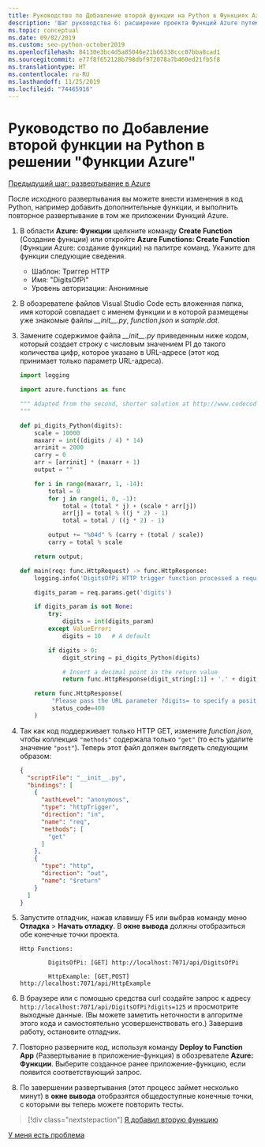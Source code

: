 ```yaml
---
title: Руководство по Добавление второй функции на Python в Функциях Azure с помощью Visual Studio Code
description: 'Шаг руководства 6: расширение проекта Функций Azure путем добавления второй функции.'
ms.topic: conceptual
ms.date: 09/02/2019
ms.custom: seo-python-october2019
ms.openlocfilehash: 84130e3bc4d5a85046e21b66338ccc07bba8cad1
ms.sourcegitcommit: e77f8f652128b798dbf972078a7b460ed21fb5f8
ms.translationtype: HT
ms.contentlocale: ru-RU
ms.lasthandoff: 11/25/2019
ms.locfileid: "74465916"
---
```

# <a name="tutorial-add-a-second-python-function-to-azure-functions"></a>Руководство по Добавление второй функции на Python в решении "Функции Azure"

[Предыдущий шаг: развертывание в Azure](tutorial-vs-code-serverless-python-05.md)

После исходного развертывания вы можете внести изменения в код Python, например добавить дополнительные функции, и выполнить повторное развертывание в том же приложении Функций Azure.

1. В области **Azure: Функции** щелкните команду **Create Function** (Создание функции) или откройте **Azure Functions: Create Function** (Функции Azure: создание функции) на палитре команд. Укажите для функции следующие сведения.

    - Шаблон: Триггер HTTP
    - Имя: "DigitsOfPi"
    - Уровень авторизации: Анонимные

1. В обозревателе файлов Visual Studio Code есть вложенная папка, имя которой совпадает с именем функции и в которой размещены уже знакомые файлы *\_\_init\_\_.py*, *function.json* и *sample.dat*.

1. Замените содержимое файла *\_\_init\_\_.py* приведенным ниже кодом, который создает строку с числовым значением PI до такого количества цифр, которое указано в URL-адресе (этот код принимает только параметр URL-адреса).

    ```python
    import logging

    import azure.functions as func

    """ Adapted from the second, shorter solution at http://www.codecodex.com/wiki/Calculate_digits_of_pi#Python
    """

    def pi_digits_Python(digits):
        scale = 10000
        maxarr = int((digits / 4) * 14)
        arrinit = 2000
        carry = 0
        arr = [arrinit] * (maxarr + 1)
        output = ""

        for i in range(maxarr, 1, -14):
            total = 0
            for j in range(i, 0, -1):
                total = (total * j) + (scale * arr[j])
                arr[j] = total % ((j * 2) - 1)
                total = total / ((j * 2) - 1)

            output += "%04d" % (carry + (total / scale))
            carry = total % scale

        return output;

    def main(req: func.HttpRequest) -> func.HttpResponse:
        logging.info('DigitsOfPi HTTP trigger function processed a request.')

        digits_param = req.params.get('digits')

        if digits_param is not None:
            try:
                digits = int(digits_param)
            except ValueError:
                digits = 10   # A default

            if digits > 0:
                digit_string = pi_digits_Python(digits)

                # Insert a decimal point in the return value
                return func.HttpResponse(digit_string[:1] + '.' + digit_string[1:])

        return func.HttpResponse(
             "Please pass the URL parameter ?digits= to specify a positive number of digits.",
             status_code=400
        )
    ```

1. Так как код поддерживает только HTTP GET, измените *function.json*, чтобы коллекция `"methods"` содержала только `"get"` (то есть удалите значение `"post"`). Теперь этот файл должен выглядеть следующим образом:

    ```json
    {
      "scriptFile": "__init__.py",
      "bindings": [
        {
          "authLevel": "anonymous",
          "type": "httpTrigger",
          "direction": "in",
          "name": "req",
          "methods": [
            "get"
          ]
        },
        {
          "type": "http",
          "direction": "out",
          "name": "$return"
        }
      ]
    }
    ```

1. Запустите отладчик, нажав клавишу F5 или выбрав команду меню **Отладка** > **Начать отладку**. В **окне вывода** должны отобразиться обе конечные точки проекта.

    ```output
    Http Functions:

            DigitsOfPi: [GET] http://localhost:7071/api/DigitsOfPi

            HttpExample: [GET,POST] http://localhost:7071/api/HttpExample
    ```

1. В браузере или с помощью средства curl создайте запрос к адресу `http://localhost:7071/api/DigitsOfPi?digits=125` и просмотрите выходные данные. (Вы можете заметить неточности в алгоритме этого кода и самостоятельно усовершенствовать его.) Завершив работу, остановите отладчик.

1. Повторно разверните код, используя команду **Deploy to Function App** (Развертывание в приложение-функция) в обозревателе **Azure: Функции**. Выберите созданное ранее приложение-функцию, если появится соответствующий запрос.

1. По завершении развертывания (этот процесс займет несколько минут) в **окне вывода** отобразятся общедоступные конечные точки, с которыми вы теперь можете повторить тесты.

> [!div class="nextstepaction"]
> [Я добавил вторую функцию](tutorial-vs-code-serverless-python-07.md)

[У меня есть проблема](https://www.research.net/r/PWZWZ52?tutorial=vscode-functions-python&step=06-second-function)
